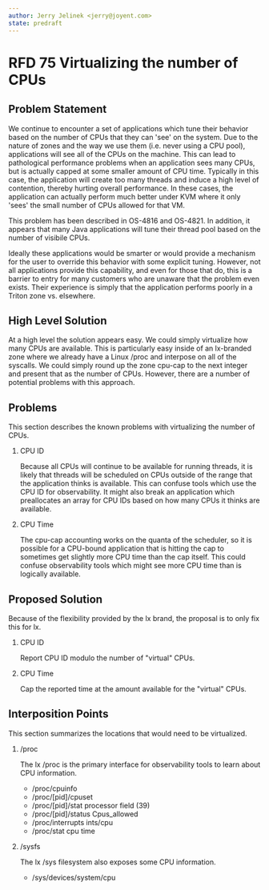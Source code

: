 ```yaml
---
author: Jerry Jelinek <jerry@joyent.com>
state: predraft
---
```


# RFD 75 Virtualizing the number of CPUs

## Problem Statement

We continue to encounter a set of applications which tune their behavior based
on the number of CPUs that they can 'see' on the system. Due to the nature of
zones and the way we use them (i.e. never using a CPU pool), applications will
see all of the CPUs on the machine. This can lead to pathological performance
problems when an application sees many CPUs, but is actually capped at some
smaller amount of CPU time. Typically in this case, the application will create
too many threads and induce a high level of contention, thereby hurting overall
performance. In these cases, the application can actually perform much better
under KVM where it only 'sees' the small number of CPUs allowed for that VM.

This problem has been described in OS-4816 and OS-4821. In addition, it appears
that many Java applications will tune their thread pool based on the number
of visibile CPUs.

Ideally these applications would be smarter or would provide a mechanism
for the user to override this behavior with some explicit tuning. However,
not all applications provide this capability, and even for those that do, this
is a barrier to entry for many customers who are unaware that the problem
even exists. Their experience is simply that the application performs poorly
in a Triton zone vs. elsewhere.

## High Level Solution

At a high level the solution appears easy. We could simply virtualize how
many CPUs are available. This is particularly easy inside of an lx-branded
zone where we already have a Linux /proc and interpose on all of the syscalls.
We could simply round up the zone cpu-cap to the next integer and present that
as the number of CPUs. However, there are a number of potential problems with
this approach.

## Problems

This section describes the known problems with virtualizing the number of CPUs.

1. CPU ID

   Because all CPUs will continue to be available for running threads, it is
   likely that threads will be scheduled on CPUs outside of the range that the
   application thinks is available. This can confuse tools which use the CPU
   ID for observability. It might also break an application which preallocates
   an array for CPU IDs based on how many CPUs it thinks are available.

2. CPU Time

   The cpu-cap accounting works on the quanta of the scheduler, so it is 
   possible for a CPU-bound application that is hitting the cap to sometimes
   get slightly more CPU time than the cap itself. This could confuse
   observability tools which might see more CPU time than is logically
   available.

## Proposed Solution

Because of the flexibility provided by the lx brand, the proposal is to only
fix this for lx.

1. CPU ID

   Report CPU ID modulo the number of "virtual" CPUs.

2. CPU Time

   Cap the reported time at the amount available for the "virtual" CPUs.

## Interposition Points

This section summarizes the locations that would need to be virtualized.

1. /proc

   The lx /proc is the primary interface for observability tools to learn about
   CPU information.

   * /proc/cpuinfo
   * /proc/[pid]/cpuset
   * /proc/[pid]/stat        processor field (39)
   * /proc/[pid]/status      Cpus_allowed
   * /proc/interrupts        ints/cpu
   * /proc/stat              cpu time

2. /sysfs

   The lx /sys filesystem also exposes some CPU information.

   *  /sys/devices/system/cpu
